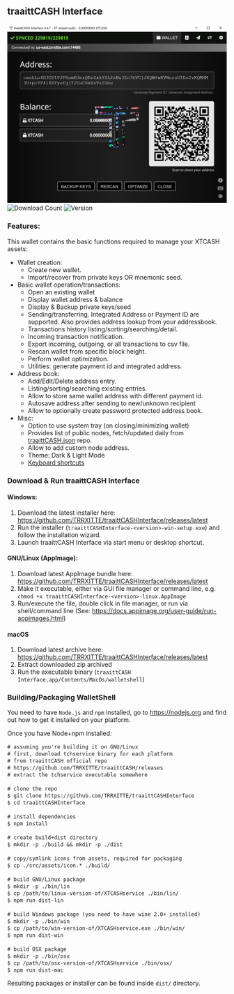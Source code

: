 ## traaittCASH Interface 

![traaittCASH Interface](https://github.com/TRRXITTE/traaittCASHInterface/blob/master/docs/XTCASH.png "traaittCASH Interface XT")
![Download Count](https://img.shields.io/github/downloads/trrxitte/traaittcashinterface/total.svg)
![Version](https://img.shields.io/github/v/release/trrxitte/traaittcashinterface)

### Features:

This wallet contains the basic functions required to manage your XTCASH assets:

* Wallet creation:
  * Create new wallet.
  * Import/recover from private keys OR mnemonic seed.
* Basic wallet operation/transactions:
  * Open an existing  wallet
  * Display wallet address & balance
  * Display & Backup private keys/seed
  * Sending/transferring. Integrated Address or Payment ID are supported. Also provides address lookup from your addressbook.
  * Transactions history listing/sorting/searching/detail.
  * Incoming transaction notification.
  * Export incoming, outgoing, or all transactions to csv file.
  * Rescan wallet from specific block height.
  * Perform wallet optimization.
  * Utilities: generate payment id and integrated address.
* Address book:
  * Add/Edit/Delete address entry.
  * Listing/sorting/searching existing entries.
  * Allow to store same wallet address with different payment id.
  * Autosave address after sending to new/unknown recipient
  * Allow to optionally create password protected address book.
* Misc:
  * Option to use system tray (on closing/minimizing wallet)
  * Provides list of public nodes, fetch/updated daily from [traaittCASH.json](https://github.com/TRRXITTE/traaittCASHnetworkserver/blob/master/traaittcash.json) repo.
  * Allow to add custom node address.
  * Theme: Dark & Light Mode
  * [Keyboard shortcuts](docs/shortcut.md)

### Download &amp; Run traaittCASH Interface

#### Windows:
1. Download the latest installer here: https://github.com/TRRXITTE/traaittCASHInterface/releases/latest
2. Run the installer (`traaittCASHInterface-<version>-win-setup.exe`) and follow the installation wizard.
3. Launch traaittCASH Interface via start menu or desktop shortcut.

#### GNU/Linux (AppImage):
1. Download latest AppImage bundle here: https://github.com/TRRXITTE/traaittCASHInterface/releases/latest
2. Make it executable, either via GUI file manager or command line, e.g. `chmod +x traaittCASHInterface-<version>-linux.AppImage`
3. Run/execute the file, double click in file manager, or run via shell/command line (See: https://docs.appimage.org/user-guide/run-appimages.html)

#### macOS
1. Download latest archive here: https://github.com/TRRXITTE/traaittCASHInterface/releases/latest
2. Extract downloaded zip archived
3. Run the executable binary (`traaittCASH Interface.app/Contents/MacOs/walletshell`)



### Building/Packaging WalletShell
You need to have `Node.js` and `npm` installed, go to https://nodejs.org and find out how to get it installed on your platform.

Once you have Node+npm installed:
```
# assuming you're building it on GNU/Linux
# first, download tchservice binary for each platform
# from traaittCASH official repo
# https://github.com/TRRXITTE/traaittCASH/releases
# extract the tchservice executable somewhere

# clone the repo
$ git clone https://github.com/TRRXITTE/traaittCASHInterface
$ cd traaittCASHInterface

# install dependencies
$ npm install

# create build+dist directory
$ mkdir -p ./build && mkdir -p ./dist

# copy/symlink icons from assets, required for packaging
$ cp ./src/assets/icon.* ./build/

# build GNU/Linux package
$ mkdir -p ./bin/lin
$ cp /path/to/linux-version-of/XTCASHservice ./bin/lin/
$ npm run dist-lin

# build Windows package (you need to have wine 2.0+ installed)
$ mkdir -p ./bin/win
$ cp /path/to/win-version-of/XTCASHservice.exe ./bin/win/
$ npm run dist-win

# build OSX package
$ mkdir -p ./bin/osx
$ cp /path/to/osx-version-of/XTCASHservice ./bin/osx/
$ npm run dist-mac
```

Resulting packages or installer can be found inside `dist/` directory.

